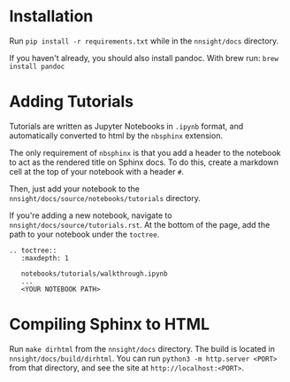 # Installation

Run `pip install -r requirements.txt` while in the `nnsight/docs` directory.

If you haven't already, you should also install pandoc. With brew run: `brew install pandoc`

# Adding Tutorials

Tutorials are written as Jupyter Notebooks in `.ipynb` format, and automatically converted to html by the `nbsphinx` extension.

The only requirement of `nbsphinx` is that you add a header to the notebook to act as the rendered title on Sphinx docs. To do this, create a markdown cell at the top of your notebook with a header `#`.

Then, just add your notebook to the `nnsight/docs/source/notebooks/tutorials` directory.

If you're adding a new notebook, navigate to `nnsight/docs/source/tutorials.rst`. At the bottom of the page, add the path to your notebook under the `toctree`.

```
.. toctree::
   :maxdepth: 1

   notebooks/tutorials/walkthrough.ipynb
   ...
   <YOUR NOTEBOOK PATH>

```

# Compiling Sphinx to HTML

Run `make dirhtml` from the `nnsight/docs` directory. The build is located in `nnsight/docs/build/dirhtml`. You can run `python3 -m http.server <PORT>` from that directory, and see the site at `http://localhost:<PORT>`.
